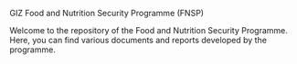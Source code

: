GIZ Food and Nutrition Security Programme (FNSP)

Welcome to the repository of the Food and Nutrition Security Programme. Here, you can find various documents and reports developed by the programme.



